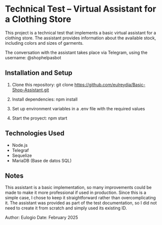 # Technical Test – Virtual Assistant for a Clothing Store

This project is a technical test that implements a basic virtual assistant for a clothing store.
The assistant provides information about the available stock, including colors and sizes of garments.

The conversation with the assistant takes place via Telegram, using the username:
@shophelpasbot



## Installation and Setup

1. Clone this repository:
   git clone https://github.com/eulreydia/Basic-Shop-Assistant.git

2. Install dependencies:
   npm install

3. Set up environment variables in a .env file with the required values

4. Start the proyect:
   npm start

## Technologies Used

- Node.js
- Telegraf
- Sequelize
- MariaDB (Base de datos SQL)

## Notes
This assistant is a basic implementation, so many improvements could be made to make it more professional if used in production. Since this is a simple case, I chose to keep it straightforward rather than overcomplicating it.
The assistant was provided as part of the test documentation, so I did not need to create it from scratch and simply used its existing ID.

Author: Eulogio
Date: February 2025
